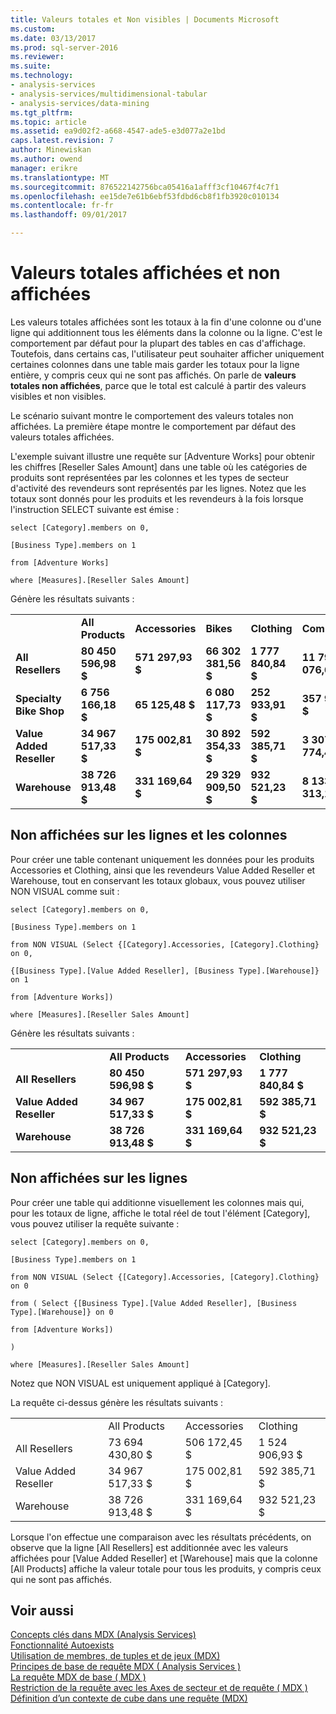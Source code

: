 ```yaml
---
title: Valeurs totales et Non visibles | Documents Microsoft
ms.custom: 
ms.date: 03/13/2017
ms.prod: sql-server-2016
ms.reviewer: 
ms.suite: 
ms.technology:
- analysis-services
- analysis-services/multidimensional-tabular
- analysis-services/data-mining
ms.tgt_pltfrm: 
ms.topic: article
ms.assetid: ea9d02f2-a668-4547-ade5-e3d077a2e1bd
caps.latest.revision: 7
author: Minewiskan
ms.author: owend
manager: erikre
ms.translationtype: MT
ms.sourcegitcommit: 876522142756bca05416a1afff3cf10467f4c7f1
ms.openlocfilehash: ee15de7e61b6ebf53fdbd6cb8f1fb3920c010134
ms.contentlocale: fr-fr
ms.lasthandoff: 09/01/2017

---
```

# <a name="visual-totals-and-non-visual-totals"></a>Valeurs totales affichées et non affichées
  Les valeurs totales affichées sont les totaux à la fin d'une colonne ou d'une ligne qui additionnent tous les éléments dans la colonne ou la ligne. C'est le comportement par défaut pour la plupart des tables en cas d'affichage. Toutefois, dans certains cas, l'utilisateur peut souhaiter afficher uniquement certaines colonnes dans une table mais garder les totaux pour la ligne entière, y compris ceux qui ne sont pas affichés. On parle de **valeurs totales non affichées**, parce que le total est calculé à partir des valeurs visibles et non visibles.  
  
 Le scénario suivant montre le comportement des valeurs totales non affichées. La première étape montre le comportement par défaut des valeurs totales affichées.  
  
 L'exemple suivant illustre une requête sur [Adventure Works] pour obtenir les chiffres [Reseller Sales Amount] dans une table où les catégories de produits sont représentées par les colonnes et les types de secteur d'activité des revendeurs sont représentés par les lignes. Notez que les totaux sont donnés pour les produits et les revendeurs à la fois lorsque l'instruction SELECT suivante est émise :  
  
 `select [Category].members on 0,`  
  
 `[Business Type].members on 1`  
  
 `from [Adventure Works]`  
  
 `where [Measures].[Reseller Sales Amount]`  
  
 Génère les résultats suivants :  
  
|||||||  
|-|-|-|-|-|-|  
||**All Products**|**Accessories**|**Bikes**|**Clothing**|**Components**|  
|**All Resellers**|**80 450 596,98 $**|**571 297,93 $**|**66 302 381,56 $**|**1 777 840,84 $**|**11 799 076,66 $**|  
|**Specialty Bike Shop**|**6 756 166,18 $**|**65 125,48 $**|**6 080 117,73 $**|**252 933,91 $**|**357 989,07 $**|  
|**Value Added Reseller**|**34 967 517,33 $**|**175 002,81 $**|**30 892 354,33 $**|**592 385,71 $**|**3 307 774,48 $**|  
|**Warehouse**|**38 726 913,48 $**|**331 169,64 $**|**29 329 909,50 $**|**932 521,23 $**|**8 133 313,11 $**|  
  
## <a name="non-visual-on-rows-and-columns"></a>Non affichées sur les lignes et les colonnes  
 Pour créer une table contenant uniquement les données pour les produits Accessories et Clothing, ainsi que les revendeurs Value Added Reseller et Warehouse, tout en conservant les totaux globaux, vous pouvez utiliser NON VISUAL comme suit :  
  
 `select [Category].members on 0,`  
  
 `[Business Type].members on 1`  
  
 `from NON VISUAL (Select {[Category].Accessories, [Category].Clothing} on 0,`  
  
 `{[Business Type].[Value Added Reseller], [Business Type].[Warehouse]} on 1`  
  
 `from [Adventure Works])`  
  
 `where [Measures].[Reseller Sales Amount]`  
  
 Génère les résultats suivants :  
  
|||||  
|-|-|-|-|  
||**All Products**|**Accessories**|**Clothing**|  
|**All Resellers**|**80 450 596,98 $**|**571 297,93 $**|**1 777 840,84 $**|  
|**Value Added Reseller**|**34 967 517,33 $**|**175 002,81 $**|**592 385,71 $**|  
|**Warehouse**|**38 726 913,48 $**|**331 169,64 $**|**932 521,23 $**|  
  
## <a name="non-visual-on-rows"></a>Non affichées sur les lignes  
 Pour créer une table qui additionne visuellement les colonnes mais qui, pour les totaux de ligne, affiche le total réel de tout l'élément [Category], vous pouvez utiliser la requête suivante :  
  
 `select [Category].members on 0,`  
  
 `[Business Type].members on 1`  
  
 `from NON VISUAL (Select {[Category].Accessories, [Category].Clothing} on 0`  
  
 `from ( Select {[Business Type].[Value Added Reseller], [Business Type].[Warehouse]} on 0`  
  
 `from [Adventure Works])`  
  
 `)`  
  
 `where [Measures].[Reseller Sales Amount]`  
  
 Notez que NON VISUAL est uniquement appliqué à [Category].  
  
 La requête ci-dessus génère les résultats suivants :  
  
|||||  
|-|-|-|-|  
||All Products|Accessories|Clothing|  
|All Resellers|73 694 430,80 $|506 172,45 $|1 524 906,93 $|  
|Value Added Reseller|34 967 517,33 $|175 002,81 $|592 385,71 $|  
|Warehouse|38 726 913,48 $|331 169,64 $|932 521,23 $|  
  
 Lorsque l'on effectue une comparaison avec les résultats précédents, on observe que la ligne [All Resellers] est additionnée avec les valeurs affichées pour [Value Added Reseller] et [Warehouse] mais que la colonne [All Products] affiche la valeur totale pour tous les produits, y compris ceux qui ne sont pas affichés.  
  
## <a name="see-also"></a>Voir aussi  
 [Concepts clés dans MDX &#40;Analysis Services&#41;](../../../analysis-services/multidimensional-models/mdx/key-concepts-in-mdx-analysis-services.md)   
 [Fonctionnalité Autoexists](../../../analysis-services/multidimensional-models/mdx/autoexists.md)   
 [Utilisation de membres, de tuples et de jeux &#40;MDX&#41;](../../../analysis-services/multidimensional-models/mdx/working-with-members-tuples-and-sets-mdx.md)   
 [Principes de base de requête MDX &#40; Analysis Services &#41;](../../../analysis-services/multidimensional-models/mdx/mdx-query-fundamentals-analysis-services.md)   
 [La requête MDX de base &#40; MDX &#41;](../../../analysis-services/multidimensional-models/mdx/mdx-query-the-basic-query.md)   
 [Restriction de la requête avec les Axes de secteur et de requête &#40; MDX &#41;](../../../analysis-services/multidimensional-models/mdx/mdx-query-and-slicer-axes-restricting-the-query.md)   
 [Définition d’un contexte de cube dans une requête &#40;MDX&#41;](../../../analysis-services/multidimensional-models/mdx/establishing-cube-context-in-a-query-mdx.md)  
  
  
